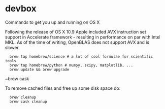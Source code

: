 # devbox
Commands to get you up and running on OS X


Following the release of OS X 10.9 Apple included AVX instruction set support in Accelerate framework - resulting in performance on par with Intel MKL. As of the time of writing, OpenBLAS does not support AVX and is slower. 



      brew tap homebrew/science # a lot of cool formulae for scientific tools
      brew tap homebrew/python # numpy, scipy, matplotlib, ...
      brew update && brew upgrade
      
      
~brew cask


To remove cached files and free up some disk space do:

      brew cleanup
      brew cask cleanup
      
